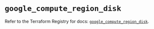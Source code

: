 # `google_compute_region_disk`

Refer to the Terraform Registry for docs: [`google_compute_region_disk`](https://registry.terraform.io/providers/hashicorp/google/6.25.0/docs/resources/compute_region_disk).
